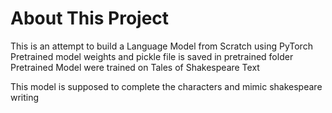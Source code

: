 # About This Project  
This is an attempt to build a Language Model from Scratch using PyTorch  
Pretrained model weights and pickle file is saved in pretrained folder  
Pretrained Model were trained on Tales of Shakespeare Text  

This model is supposed to complete the characters and mimic shakespeare writing